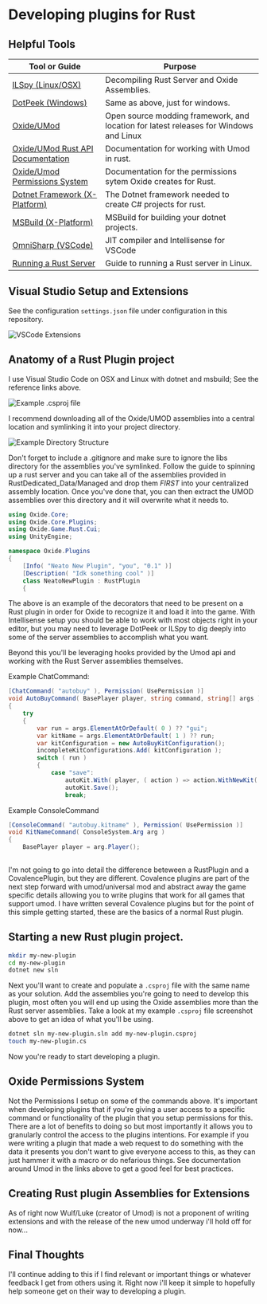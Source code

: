 # Developing plugins for Rust

## Helpful Tools

Tool or Guide  | Purpose
-------------- | -------
[ILSpy (Linux/OSX)](https://github.com/icsharpcode/ILSpy) | Decompiling Rust Server and Oxide Assemblies.
[DotPeek (Windows)](https://www.jetbrains.com/decompiler/) | Same as above, just for windows.
[Oxide/UMod](https://github.com/OxideMod/Oxide.Rust/releases) | Open source modding framework, and location for latest releases for Windows and Linux
[Oxide/UMod Rust API Documentation](https://umod.org/documentation/games/rust) | Documentation for working with Umod in rust. 
[Oxide/Umod Permissions System](https://umod.org/documentation/plugins/permissions) | Documentation for the permissions sytem Oxide creates for Rust.
[Dotnet Framework (X-Platform)](https://dotnet.microsoft.com/download) | The Dotnet framework needed to create C# projects for rust. 
[MSBuild (X-Platform)](https://github.com/dotnet/msbuild) | MSBuild for building your dotnet projects.
[OmniSharp (VSCode)](https://github.com/OmniSharp/omnisharp-vscode) | JIT compiler and Intellisense for VSCode
[Running a Rust Server](https://www.rustafied.com/how-to-host-a-rust-server-in-linux) | Guide to running a Rust server in Linux. 

## Visual Studio Setup and Extensions
See the configuration `settings.json` file under configuration in this repository. 

![VSCode Extensions](images/extensions.png)

## Anatomy of a Rust Plugin project
I use Visual Studio Code on OSX and Linux with dotnet and msbuild; See the reference links above. 

![Example .csproj file](images/example-csproj.png)

I recommend downloading all of the Oxide/UMOD assemblies into a central location and symlinking it into your project directory. 

![Example Directory Structure](images/directory-structure.png)

Don't forget to include a .gitignore and make sure to ignore the libs directory for the assemblies you've symlinked. Follow the guide to spinning up a rust server and you can take 
all of the assemblies provided in RustDedicated_Data/Managed and drop them *FIRST* into your centralized assembly location. Once you've done that, you can then extract the UMOD 
assemblies over this directory and it will overwrite what it needs to. 

```C#
using Oxide.Core;
using Oxide.Core.Plugins;
using Oxide.Game.Rust.Cui;
using UnityEngine;

namespace Oxide.Plugins
{
    [Info( "Neato New Plugin", "you", "0.1" )]
    [Description( "Idk something cool" )]
    class NeatoNewPlugin : RustPlugin
    {
```

The above is an example of the decorators that need to be present on a Rust plugin in order for Oxide to recognize it and load it into the game. With Intellisense setup you should 
be able to work with most objects right in your editor, but you may need to leverage DotPeek or ILSpy to dig deeply into some of the server assemblies to accomplish what you want.

Beyond this you'll be leveraging hooks provided by the Umod api and working with the Rust Server assemblies themselves. 

Example ChatCommand:

```C#
[ChatCommand( "autobuy" ), Permission( UsePermission )]
void AutoBuyCommand( BasePlayer player, string command, string[] args )
{
    try
    {
        var run = args.ElementAtOrDefault( 0 ) ?? "gui";
        var kitName = args.ElementAtOrDefault( 1 ) ?? run;
        var kitConfiguration = new AutoBuyKitConfiguration();
        incompleteKitConfigurations.Add( kitConfiguration );
        switch ( run )
        {
            case "save":
                autoKit.With( player, ( action ) => action.WithNewKit( kitName ).Save( Save ).Notify() );
                autoKit.Save();
                break;
```

Example ConsoleCommand

```C#
[ConsoleCommand( "autobuy.kitname" ), Permission( UsePermission )]
void KitNameCommand( ConsoleSystem.Arg arg )
{
    BasePlayer player = arg.Player();
                
```

I'm not going to go into detail the difference beteween a RustPlugin and a CovalencePlugin, but they are different. Covalence plugins are part of the next step forward with 
umod/universal mod and abstract away the game specific details allowing you to write plugins that work for all games that support umod. I have written several Covalence plugins 
but for the point of this simple getting started, these are the basics of a normal Rust plugin. 

## Starting a new Rust plugin project. 

```bash
mkdir my-new-plugin
cd my-new-plugin
dotnet new sln
```

Next you'll want to create and populate a `.csproj` file with the same name as your solution. Add the assemblies you're going to need to develop this plugin, most often you will 
end up using the Oxide assemblies more than the Rust server assemblies. Take a look at my example `.csproj` file screenshot above to get an idea of what you'll be using.

```bash
dotnet sln my-new-plugin.sln add my-new-plugin.csproj
touch my-new-plugin.cs
```

Now you're ready to start developing a plugin. 

## Oxide Permissions System

Not the Permissions I setup on some of the commands above. It's important when developing plugins that if you're giving a user access to a specific command or functionality of the 
plugin that you setup permissions for this. There are a lot of benefits to doing so but most importantly it allows you to granularly control the access to the plugins intentions. 
For example if you were writing a plugin that made a web request to do something with the data it presents  you don't want to give everyone access to this, as they can just hammer 
it with a macro or do nefarious things. See documentation around Umod in the links above to get a good feel for best practices. 

## Creating Rust plugin Assemblies for Extensions

As of right now Wulf/Luke (creator of Umod) is not a proponent of writing extensions and with the release of the new umod underway i'll hold off for now... 


## Final Thoughts

I'll continue adding to this if I find relevant or important things or whatever feedback I get from others using it. Right now i'll keep it simple to hopefully help someone get on 
their way to developing a plugin. 

